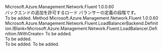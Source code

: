 <Type Name="IWithBackend" FullName="Microsoft.Azure.Management.Network.Fluent.LoadBalancer.Definition.IWithBackend">
  <TypeSignature Language="C#" Value="public interface IWithBackend" />
  <TypeSignature Language="ILAsm" Value=".class public interface auto ansi abstract IWithBackend" />
  <TypeSignature Language="DocId" Value="T:Microsoft.Azure.Management.Network.Fluent.LoadBalancer.Definition.IWithBackend" />
  <TypeSignature Language="VB.NET" Value="Public Interface IWithBackend" />
  <TypeSignature Language="F#" Value="type IWithBackend = interface" />
  <AssemblyInfo>
    <AssemblyName>Microsoft.Azure.Management.Network.Fluent</AssemblyName>
    <AssemblyVersion>1.0.0.60</AssemblyVersion>
  </AssemblyInfo>
  <Interfaces></Interfaces>
  <Docs>
    <summary>
            バックエンドの追加を許可するロード バランサーの定義の段階です。
            </summary>
    <remarks>To be added.</remarks>
  </Docs>
  <Members>
    <Member MemberName="DefineBackend">
      <MemberSignature Language="C#" Value="public Microsoft.Azure.Management.Network.Fluent.LoadBalancerBackend.Definition.IBlank&lt;Microsoft.Azure.Management.Network.Fluent.LoadBalancer.Definition.IWithCreate&gt; DefineBackend (string name);" />
      <MemberSignature Language="ILAsm" Value=".method public hidebysig newslot virtual instance class Microsoft.Azure.Management.Network.Fluent.LoadBalancerBackend.Definition.IBlank`1&lt;class Microsoft.Azure.Management.Network.Fluent.LoadBalancer.Definition.IWithCreate&gt; DefineBackend(string name) cil managed" />
      <MemberSignature Language="DocId" Value="M:Microsoft.Azure.Management.Network.Fluent.LoadBalancer.Definition.IWithBackend.DefineBackend(System.String)" />
      <MemberSignature Language="VB.NET" Value="Public Function DefineBackend (name As String) As IBlank(Of IWithCreate)" />
      <MemberSignature Language="F#" Value="abstract member DefineBackend : string -&gt; Microsoft.Azure.Management.Network.Fluent.LoadBalancerBackend.Definition.IBlank&lt;Microsoft.Azure.Management.Network.Fluent.LoadBalancer.Definition.IWithCreate&gt;" Usage="iWithBackend.DefineBackend name" />
      <MemberType>Method</MemberType>
      <AssemblyInfo>
        <AssemblyName>Microsoft.Azure.Management.Network.Fluent</AssemblyName>
        <AssemblyVersion>1.0.0.60</AssemblyVersion>
      </AssemblyInfo>
      <ReturnValue>
        <ReturnType>Microsoft.Azure.Management.Network.Fluent.LoadBalancerBackend.Definition.IBlank&lt;Microsoft.Azure.Management.Network.Fluent.LoadBalancer.Definition.IWithCreate&gt;</ReturnType>
      </ReturnValue>
      <Parameters>
        <Parameter Name="name" Type="System.String" />
      </Parameters>
      <Docs>
        <param name="name">To be added.</param>
        <summary>To be added.</summary>
        <returns>To be added.</returns>
        <remarks>To be added.</remarks>
      </Docs>
    </Member>
  </Members>
</Type>